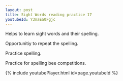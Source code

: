```yaml
---
layout: post
title: Sight Words reading practice 17
youtubeId: Y3maEa0Fgjc
---
```

 
 
Helps to learn sight words and their spelling.

Opportunitiy to repeat the spelling. 

Practice spelling. 
 
Practice for spelling bee competitions. 
 
{% include youtubePlayer.html id=page.youtubeId %}
 
 
